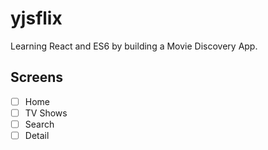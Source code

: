 # yjsflix

Learning React and ES6 by building a Movie Discovery App.

## Screens

- [ ] Home
- [ ] TV Shows
- [ ] Search
- [ ] Detail
